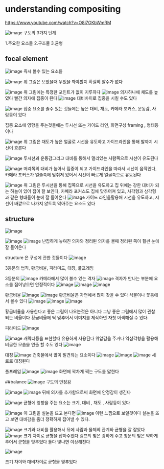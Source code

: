 # understanding compositing
https://www.youtube.com/watch?v=O8i7OKbWmRM

![image](https://user-images.githubusercontent.com/76280155/143734628-f8063fb6-8952-471b-b6c3-7b536195041b.png)
구도의 3가지 단계

1.주요한 요소들
2.구조물
3.균형


## focal element
![image](https://user-images.githubusercontent.com/76280155/143735688-41715734-2f35-4ffd-a002-eb6874d5d3e0.png)
즉시 볼수 있는 요소들

![image](https://user-images.githubusercontent.com/76280155/143735707-bdc2c3fb-fba4-4054-b07a-f057cb084923.png)
위 그림은 보았을때 무었을 봐야할지 확실히 알수가 없다

![image](https://user-images.githubusercontent.com/76280155/143735746-55158e71-08c4-4326-ae92-0774ba017eb9.png)
위 그림에는 특정한 포인트가 없이 지루하다
![image](https://user-images.githubusercontent.com/76280155/143735779-6057022b-c301-45ca-beea-a000df810f6d.png)
의자하나에 채도를 높였다 빨간 의자에 집중이 된다
![image](https://user-images.githubusercontent.com/76280155/143735807-ce7ffcf7-4249-4e48-94d8-10ed53b0dba1.png)
대비차이로 집중을 시킬 수도 있다


![image](https://user-images.githubusercontent.com/76280155/143735854-5bd7efdc-456e-4b50-b7c7-f9d67a79b4c9.png)
집중 요소를 줄수 있는 것들에는
높은 대비, 채도, 카메라 포커스, 운동감, 사람등이 있다

집중 요소에 영향을 주는것들에는
투시선 또는 가이드 라인, 화면구성 framing , 형태등이다

![image](https://user-images.githubusercontent.com/76280155/143735976-5177a66d-311f-4ef2-b327-b72e352da1fb.png)
위 그림은 채도가 높은 얼굴로 시선을 유도하고 가이드라인을 통해 발까지 시선이 흐른다


![image](https://user-images.githubusercontent.com/76280155/143735986-40134887-ba3c-49de-9590-a13b74388642.png)
투시선과 운동감그리고 대비를 통해서 멀리있는 사람쪽으로 시선이 유도된다

![image](https://user-images.githubusercontent.com/76280155/143736011-d7a059cd-926c-4080-946f-986dc31a1fcc.png)
머리쪽의 대비가 높아서 집중이 되고 가이드라인을 따라서 시선이 움직인다, 카메라 포커스가 얼줄쪽에 맞춰저 있어서 시선이 빠르게 얼굴쪽으로 유됴된다

![image](https://user-images.githubusercontent.com/76280155/143736075-e88bdfe2-ddd9-4ae6-ad07-f0a3d68eb90c.png)
위 그림은 투시선을 통해 집쪽으로 시선을 유도하고 집 위에는 강한 대비가 되는 하늘이 있어 집이 잘 보인다, 카메라 포커스도 집에 맞추어져 있고, 사각형과 삼각형과 같은 형태들이 눈에 잘 들어온다
![image](https://user-images.githubusercontent.com/76280155/143736121-9e3a4092-c1f8-4a11-a807-32cf3c98c210.png)
가이드 라인을활용해 시선을 유도하고, 시선이 바깥으로 나가지 않토록 막아주는 요소도 있다

## structure
![image](https://user-images.githubusercontent.com/76280155/143738091-89e12c78-7646-4095-b7c7-c5236ca68a60.png)

![image](https://user-images.githubusercontent.com/76280155/143738327-d94cdb73-ec95-4a4e-be8c-43fab2878434.png)
![image](https://user-images.githubusercontent.com/76280155/143738418-b175f9f1-ab4c-4543-b0a4-a5c8753cfe2d.png)
난잡하게 놓여진 의자와 정리된 의자를 볼때 정리된 쪽이 훨씬 눈에 잘 들어온다

structure 은 구성에 관한 것들이다
![image](https://user-images.githubusercontent.com/76280155/143739218-197f1800-d9cf-487a-99b8-f4058c736b14.png)

3등분의 법칙, 황금비율, 피라미드, 대칭, 풀프레임



3등분의 
![image](https://user-images.githubusercontent.com/76280155/143739535-c5f98b1f-8ff2-4728-a98e-6cdff234c086.png)
카메라에서 많이 볼수 있는 격자
![image](https://user-images.githubusercontent.com/76280155/143739712-e55da9b3-6505-4ff9-a450-517f6b34554d.png)
격자가 만나는 부분에 요소를 집어넣으면 안정적이다
![image](https://user-images.githubusercontent.com/76280155/143739994-e4ee5199-67fb-4339-b079-4c33dbc4fd8f.png)
![image](https://user-images.githubusercontent.com/76280155/143740445-3d985897-ef11-48e7-9dc1-0c8f679ca367.png)
![image](https://user-images.githubusercontent.com/76280155/143740595-a50a64db-28c7-42d0-8377-920cbb9dce7e.png)

황금비율
![image](https://user-images.githubusercontent.com/76280155/143741353-18496288-e5b3-416f-b992-5929ba41c8c6.png)
![image](https://user-images.githubusercontent.com/76280155/143741501-cf2dd1c2-c903-4e18-9944-569be4920a6e.png)
황금비율은 자연에서 많이 찾을 수 있다 식물이나 꽃등에서 볼수 있다
![image](https://user-images.githubusercontent.com/76280155/143741963-0a434f00-c406-4360-b569-9ab0330b807e.png)
![image](https://user-images.githubusercontent.com/76280155/143742479-4e8767b6-c52a-4bb7-b025-4c649344f23e.png)
![image](https://user-images.githubusercontent.com/76280155/143742699-bcca6a61-86d2-4b52-a079-fdd398aeecda.png)

황금비율을 사용한다고 좋은 그림이 나오는것은 아니다 그냥 좋은 그림에서 많이 관찰 되는 비율이다 황금비율에 딱 맞추어서 이미지를 제작하면 자칫 어색해질 수 있다.


피라미드
![image](https://user-images.githubusercontent.com/76280155/143744158-af13fa54-ec6c-4000-8084-347db8572a8a.png)

![image](https://user-images.githubusercontent.com/76280155/143744228-4470f676-27f1-490e-8df0-f13876786993.png)
캐릭터등을 표현할때 유용하게 사용된다 위압감을 주거나 역삼각형을 활용해 비굴한 모습을 연출 할 수도 있다
![image](https://user-images.githubusercontent.com/76280155/143744716-ce70dcd0-24ef-490e-9946-dc75a55f54fe.png)


대칭
![image](https://user-images.githubusercontent.com/76280155/143745124-e8ec99e3-46bf-4bad-8813-83bed8e239c0.png)
건축물에서 많이 발견되는 요소이다
![image](https://user-images.githubusercontent.com/76280155/143745422-d7d708f0-b7cd-4faf-983c-405c1f64547c.png)
![image](https://user-images.githubusercontent.com/76280155/143745620-c38d95c6-2968-4c16-a25a-4ebd8d445251.png)
![image](https://user-images.githubusercontent.com/76280155/143745692-ee4d5db3-2f21-4270-8562-19b10ca12e2e.png)
세로로 대칭된다


풀프레임
![image](https://user-images.githubusercontent.com/76280155/143745953-41478cef-9ea3-45a4-9da6-5a848e5000a8.png)
![image](https://user-images.githubusercontent.com/76280155/143746112-4e661ce6-210f-4979-9378-d26653d56b59.png)
화면에 꽉차게 찍는 구도를 맗한다


##balance
![image](https://user-images.githubusercontent.com/76280155/143746506-be8f62bb-fdb8-4368-8e42-e14f3569f58c.png)
구도의 안정감

![image](https://user-images.githubusercontent.com/76280155/143746970-f174e61a-d432-45d0-8a87-43eb584be416.png)
![image](https://user-images.githubusercontent.com/76280155/143747022-d3f5aa44-1923-44a7-a4a6-82ec016d3770.png)
뒤에 의자를 추가함으로써 화면에 안정감이 생긴다


![image](https://user-images.githubusercontent.com/76280155/143747434-ee62ae44-537c-4faa-b03b-644c791b33e4.png)
균형에 영향을 주는 요소는
크기,  대비 , 채도 , 사람등이 있다

![image](https://user-images.githubusercontent.com/76280155/143748126-9cd83c82-a0ea-4ae4-add4-03df69e461b8.png)
이 그림을 실눈을 뜨고 본다면 
![image](https://user-images.githubusercontent.com/76280155/143748381-a6e48288-aa59-4f00-b66d-4e114740b1a9.png)
이런 느낌으로 보일것이다 실눈을 뜨고 보면 대비감을 좀더 정확하게 잡아낼 수 있다.

![image](https://user-images.githubusercontent.com/76280155/143749414-8485a103-63bb-4b9a-9554-25ff4d948a7d.png)
크기와 대비를 활용해서  뒤에 사람과 물체의 관계와 균형을 잘 잡았다
![image](https://user-images.githubusercontent.com/76280155/143750050-4d9485eb-1ad8-47da-a05b-8b2534516a20.png)
크기 차이로 균형을 잡아주었다 램프의 빛은 강하게 주고 창문의 빛은 약하게 주어서 균형을 맞추었다 둘다 빛나면 이상해진다

![image](https://user-images.githubusercontent.com/76280155/143751627-9a0cc1a3-04d6-49a1-86ea-b49b71543791.png)

크기 차이와 대비차이로 균형을 맞추었다 


